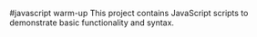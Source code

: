 #javascript warm-up
This project contains JavaScript scripts to demonstrate basic functionality and syntax.
